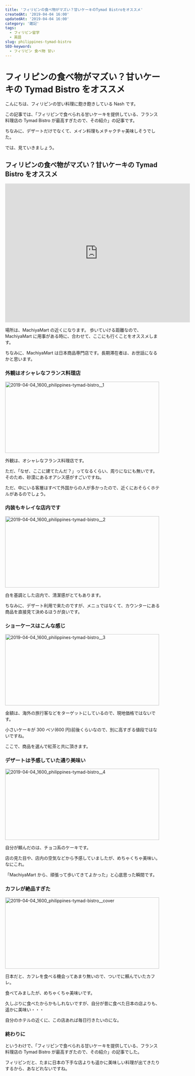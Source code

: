 ```yaml
---
title: 'フィリピンの食べ物がマズい？甘いケーキのTymad Bistroをオススメ'
createdAt: '2019-04-04 16:00'
updatedAt: '2019-04-04 16:00'
category: '雑記'
tags:
  - フィリピン留学
  - 英語
slug: philippines-tymad-bistro
SEO-keyword:
  - フィリピン 食べ物 甘い
---
```


# フィリピンの食べ物がマズい？甘いケーキの Tymad Bistro をオススメ

こんにちは、フィリピンの甘い料理に飽き飽きしている Nash です。

この記事では、「フィリピンで食べられる甘いケーキを提供している、フランス料理店の Tymad Bistro が最高すぎたので、その紹介」の記事です。

ちなみに、デザートだけでなくて、メイン料理もメチャクチャ美味しそうでした。

では、見ていきましょう。

## フィリピンの食べ物がマズい？甘いケーキの Tymad Bistro をオススメ

<iframe src="https://www.google.com/maps/embed?pb=!1m18!1m12!1m3!1d3924.971564592089!2d123.90994178918879!3d10.344158711338101!2m3!1f0!2f0!3f0!3m2!1i1024!2i768!4f13.1!3m3!1m2!1s0x33a998e8766e6377%3A0x4d2b0bc8be9a540f!2sTymad+Bistro!5e0!3m2!1sja!2sph!4v1554363015339!5m2!1sja!2sph" width="600" height="450" frameborder="0" style="border:0" allowfullscreen></iframe>

場所は、MachiyaMart の近くになります。
歩いていける距離なので、MachiyaMart に用事がある時に、合わせて、ここにも行くことをオススメします。

ちなみに、MachiyaMart は日本商品専門店です。長期滞在者は、お世話になるかと思います。

### 外観はオシャレなフランス料理店

<!-- img1 -->
<a data-flickr-embed="true" href="https://www.flickr.com/photos/snamiki1212/52581165661/in/dateposted-public/" title="2019-04-04_1600_philippines-tymad-bistro__1"><img src="https://live.staticflickr.com/65535/52581165661_72022113c7.jpg" width="500" height="231" alt="2019-04-04_1600_philippines-tymad-bistro__1"></a><script async src="//embedr.flickr.com/assets/client-code.js" charset="utf-8"></script>
<!-- //img1 -->

外観は、オシャレなフランス料理店です。

ただ、「なぜ、ここに建てたんだ？」ってなるくらい、周りになにも無いです。そのため、砂漠にあるオアシス感がすごいですね。

ただ、中にいる客層はすべて外国からの人が多かったので、近くにおそらくホテルがあるのでしょう。

### 内装もキレイな店内です

<!-- img2 -->
<a data-flickr-embed="true" href="https://www.flickr.com/photos/snamiki1212/52581600715/in/dateposted-public/" title="2019-04-04_1600_philippines-tymad-bistro__2"><img src="https://live.staticflickr.com/65535/52581600715_83759bab07.jpg" width="500" height="231" alt="2019-04-04_1600_philippines-tymad-bistro__2"></a><script async src="//embedr.flickr.com/assets/client-code.js" charset="utf-8"></script>
<!-- //img2 -->

白を基調とした店内で、清潔感がとてもあります。

ちなみに、デザート利用で来たのですが、メニュではなくて、カウンターにある商品を直接見て決めるほうが良いです。

### ショーケースはこんな感じ

<!-- img3 -->
<a data-flickr-embed="true" href="https://www.flickr.com/photos/snamiki1212/52581600660/in/dateposted-public/" title="2019-04-04_1600_philippines-tymad-bistro__3"><img src="https://live.staticflickr.com/65535/52581600660_1a446ffb15.jpg" width="500" height="231" alt="2019-04-04_1600_philippines-tymad-bistro__3"></a><script async src="//embedr.flickr.com/assets/client-code.js" charset="utf-8"></script>
<!-- //img3 -->

金額は、海外の旅行客などをターゲットにしているので、現地価格ではないです。

小さいケーキが 300 ペソ(600 円)前後くらいなので、別に高すぎる値段ではないですね。

ここで、商品を選んで紅茶と共に頂きます。

### デザートは予感していた通り美味い

<!-- img4 -->
<a data-flickr-embed="true" href="https://www.flickr.com/photos/snamiki1212/52581165581/in/dateposted-public/" title="2019-04-04_1600_philippines-tymad-bistro__4"><img src="https://live.staticflickr.com/65535/52581165581_8e964da025.jpg" width="500" height="231" alt="2019-04-04_1600_philippines-tymad-bistro__4"></a><script async src="//embedr.flickr.com/assets/client-code.js" charset="utf-8"></script>
<!-- //img4 -->

自分が頼んだのは、チョコ系のケーキです。

店の見た目や、店内の空気などから予感していましたが、めちゃくちゃ美味い。なにこれ。

「MachiyaMart から、頑張って歩いてきてよかった」と心底思った瞬間です。

### カフレが絶品すぎた

<!-- img-cover -->
<a data-flickr-embed="true" href="https://www.flickr.com/photos/snamiki1212/52580701092/in/dateposted-public/" title="2019-04-04_1600_philippines-tymad-bistro__cover"><img src="https://live.staticflickr.com/65535/52580701092_3bbd748ae7.jpg" width="500" height="231" alt="2019-04-04_1600_philippines-tymad-bistro__cover"></a><script async src="//embedr.flickr.com/assets/client-code.js" charset="utf-8"></script>
<!-- //img-cover -->

日本だと、カフレを食べる機会ってあまり無いので、ついでに頼んでいたカフレ。

食べてみましたが、めちゃくちゃ美味いです。

久しぶりに食べたからかもしれないですが、自分が昔に食べた日本の店よりも、遥かに美味い・・・

自分のホテルの近くに、この店あれば毎日行きたいのにな。

### 終わりに

というわけで、「フィリピンで食べられる甘いケーキを提供している、フランス料理店の Tymad Bistro が最高すぎたので、その紹介」の記事でした。

フィリピンだと、たまに日本の下手な店よりも遥かに美味しい料理が出てきたりするから、あなどれないですね。
